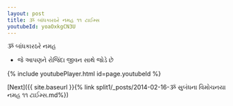 ```yaml
---
layout: post
title: ૐ બાંધકારઠરે નમહ ૧૧ ટાઈમ્સ
youtubeId: yoaOxkgCN3U
---
```

 
 
 ૐ બાંધકારઠરે નમહ  
 
 -  જે આપણને રોજિંદા જીવન સાથે જોડે છે 
 
  
 
  
 
 
 
 
 
 


{% include youtubePlayer.html id=page.youtubeId %}
 
[Next]({{ site.baseurl }}{% link  split1/_posts/2014-02-16-ૐ સુબંધના વિમોચનયા નમહ ૧૧ ટાઈમ્સ.md%})
 
